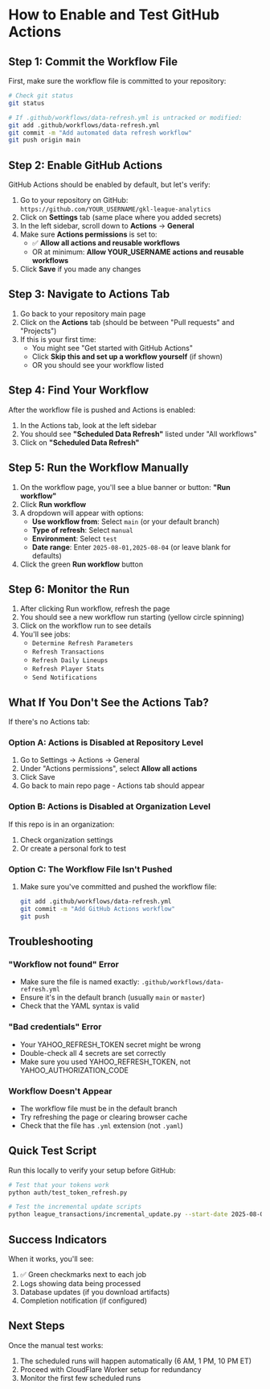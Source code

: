 # How to Enable and Test GitHub Actions

## Step 1: Commit the Workflow File

First, make sure the workflow file is committed to your repository:

```bash
# Check git status
git status

# If .github/workflows/data-refresh.yml is untracked or modified:
git add .github/workflows/data-refresh.yml
git commit -m "Add automated data refresh workflow"
git push origin main
```

## Step 2: Enable GitHub Actions

GitHub Actions should be enabled by default, but let's verify:

1. Go to your repository on GitHub: `https://github.com/YOUR_USERNAME/gkl-league-analytics`
2. Click on **Settings** tab (same place where you added secrets)
3. In the left sidebar, scroll down to **Actions** → **General**
4. Make sure **Actions permissions** is set to:
   - ✅ **Allow all actions and reusable workflows**
   - OR at minimum: **Allow YOUR_USERNAME actions and reusable workflows**
5. Click **Save** if you made any changes

## Step 3: Navigate to Actions Tab

1. Go back to your repository main page
2. Click on the **Actions** tab (should be between "Pull requests" and "Projects")
3. If this is your first time:
   - You might see "Get started with GitHub Actions"
   - Click **Skip this and set up a workflow yourself** (if shown)
   - OR you should see your workflow listed

## Step 4: Find Your Workflow

After the workflow file is pushed and Actions is enabled:

1. In the Actions tab, look at the left sidebar
2. You should see **"Scheduled Data Refresh"** listed under "All workflows"
3. Click on **"Scheduled Data Refresh"**

## Step 5: Run the Workflow Manually

1. On the workflow page, you'll see a blue banner or button: **"Run workflow"**
2. Click **Run workflow**
3. A dropdown will appear with options:
   - **Use workflow from**: Select `main` (or your default branch)
   - **Type of refresh**: Select `manual`
   - **Environment**: Select `test`
   - **Date range**: Enter `2025-08-01,2025-08-04` (or leave blank for defaults)
4. Click the green **Run workflow** button

## Step 6: Monitor the Run

1. After clicking Run workflow, refresh the page
2. You should see a new workflow run starting (yellow circle spinning)
3. Click on the workflow run to see details
4. You'll see jobs:
   - `Determine Refresh Parameters`
   - `Refresh Transactions`
   - `Refresh Daily Lineups`
   - `Refresh Player Stats`
   - `Send Notifications`

## What If You Don't See the Actions Tab?

If there's no Actions tab:

### Option A: Actions is Disabled at Repository Level
1. Go to Settings → Actions → General
2. Under "Actions permissions", select **Allow all actions**
3. Click Save
4. Go back to main repo page - Actions tab should appear

### Option B: Actions is Disabled at Organization Level
If this repo is in an organization:
1. Check organization settings
2. Or create a personal fork to test

### Option C: The Workflow File Isn't Pushed
1. Make sure you've committed and pushed the workflow file:
   ```bash
   git add .github/workflows/data-refresh.yml
   git commit -m "Add GitHub Actions workflow"
   git push
   ```

## Troubleshooting

### "Workflow not found" Error
- Make sure the file is named exactly: `.github/workflows/data-refresh.yml`
- Ensure it's in the default branch (usually `main` or `master`)
- Check that the YAML syntax is valid

### "Bad credentials" Error
- Your YAHOO_REFRESH_TOKEN secret might be wrong
- Double-check all 4 secrets are set correctly
- Make sure you used YAHOO_REFRESH_TOKEN, not YAHOO_AUTHORIZATION_CODE

### Workflow Doesn't Appear
- The workflow file must be in the default branch
- Try refreshing the page or clearing browser cache
- Check that the file has `.yml` extension (not `.yaml`)

## Quick Test Script

Run this locally to verify your setup before GitHub:

```bash
# Test that your tokens work
python auth/test_token_refresh.py

# Test the incremental update scripts
python league_transactions/incremental_update.py --start-date 2025-08-03 --end-date 2025-08-04 --environment test
```

## Success Indicators

When it works, you'll see:
1. ✅ Green checkmarks next to each job
2. Logs showing data being processed
3. Database updates (if you download artifacts)
4. Completion notification (if configured)

## Next Steps

Once the manual test works:
1. The scheduled runs will happen automatically (6 AM, 1 PM, 10 PM ET)
2. Proceed with CloudFlare Worker setup for redundancy
3. Monitor the first few scheduled runs